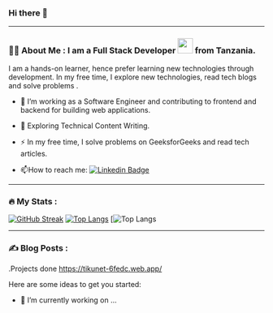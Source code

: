 ### Hi there 👋



---

### :man_technologist: About Me : I am a Full Stack Developer <img src="https://media.giphy.com/media/WUlplcMpOCEmTGBtBW/giphy.gif" width="30"> from Tanzania.
 I am a hands-on learner, hence prefer learning new technologies through development. In my free time, I explore new technologies, read tech blogs and solve problems .


- :telescope: I’m working as a Software Engineer and contributing to frontend and backend for building web applications.

- :seedling: Exploring Technical Content Writing.

- :zap: In my free time, I solve problems on GeeksforGeeks and read tech articles.

- :mailbox:How to reach me: [![Linkedin Badge](https://img.shields.io/badge/-kakbar-blue?style=flat&logo=Linkedin&logoColor=white)](https://www.linkedin.com/in/brian-lema-3b731920b/)



---

### :fire: My Stats :
<!-- https://github-readme-streak-stats.herokuapp.com/?user=your-github-username -->

[![GitHub Streak](http://github-readme-streak-stats.herokuapp.com?user=b-lemy&theme=dark&background=000000)](https://git.io/streak-stats)
 [![Top Langs](https://github-readme-stats.vercel.app/api/top-langs/?username=b-lemy)](https://github.com/anuraghazra/github-readme-stats) 
 [![Top Langs](https://github-readme-stats.vercel.app/api/top-langs/?username=b-lemy&layout=compact&theme=vision-friendly-dark) 

---

### :writing_hand: Blog Posts :
 .Projects done https://tikunet-6fedc.web.app/


Here are some ideas to get you started:

- 🔭 I’m currently working on ...
<!--     - 🌱 I’m currently learning ...
- 👯 I’m looking to collaborate on ...
- 🤔 I’m looking for help with ...
- 💬 Ask me about ...
- 📫 How to reach me: ...
- 😄 Pronouns: ...
- ⚡ Fun fact: ... -->

